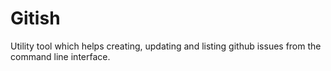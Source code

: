 # Gitish
Utility tool which helps creating, updating and listing github issues from the command line interface.